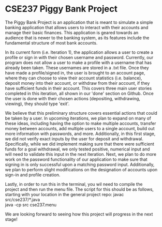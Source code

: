 # CSE237 Piggy Bank Project
The Piggy Bank Project is an application that is meant to simulate a simple banking application that allows users to interact with their accounts and manage their basic finances. This application is geared towards an audience that is newer to the banking system, as its features include the fundamental structure of most bank accounts. 

In its current form (i.e. Iteration 1), the application allows a user to create a profile or sign in with their chosen username and password. Currently, our program does not allow a user to make a profile with a username that has already been taken. These usernames are stored in a .txt file. Once they have made a profile/signed in, the user is brought to an account page, where they can choose to view their account statistics (i.e. balance), deposit money into their account, or withdraw from their account, if they have sufficient funds in their account. This covers three main user stories completed in this iteration, all shown in our 'done' section on Github. Once the user is done with their chosen actions (depositing, withdrawing, viewing), they should type 'exit'.  

We believe that this preliminary structure covers essential actions that could be taken by a user. In upcoming iterations, we plan to expand on many of these ideas, including having the option to make multiple accounts, transfer money between accounts, add multiple users to a single account, build out more information with passwords, and more. Additionally, in this first stage, we did not verify exact inputs by the user for deposit and withdrawal. Specifically, while we did implement making sure that there were sufficient funds for a goal withdrawal, we only tested positive, numerical input and will need to validate this input in the next iteration. Next, we plan to do more work on the password functionality of our application to make sure that signing in is only successful upon a matching password input. Additionally, we plan to perform slight modifications on the designation of accounts upon sign-in and profile creation. 

Lastly, in order to run this in the terminal, you wil need to compile the project and then run the menu file. The script for this should be as follows, starting with your location in the general project repo: 
javac src/cse237/*.java     
java -cp src cse237.menu

We are looking forward to seeing how this project will progress in the next stage! 